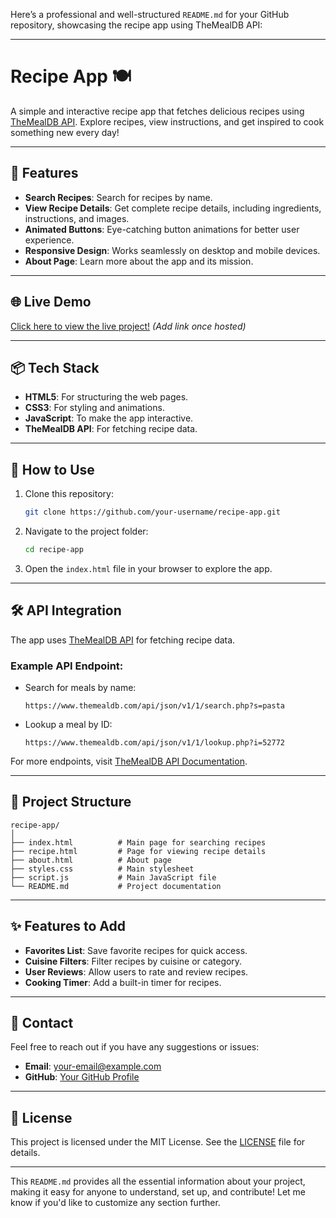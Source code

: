 Here’s a professional and well-structured `README.md` for your GitHub repository, showcasing the recipe app using TheMealDB API:

---

# Recipe App 🍽️

A simple and interactive recipe app that fetches delicious recipes using [TheMealDB API](https://www.themealdb.com/api.php). Explore recipes, view instructions, and get inspired to cook something new every day!  

---

## 🚀 Features
- **Search Recipes**: Search for recipes by name.
- **View Recipe Details**: Get complete recipe details, including ingredients, instructions, and images.
- **Animated Buttons**: Eye-catching button animations for better user experience.
- **Responsive Design**: Works seamlessly on desktop and mobile devices.
- **About Page**: Learn more about the app and its mission.

---

## 🌐 Live Demo
[Click here to view the live project!](#) *(Add link once hosted)*

---

## 📦 Tech Stack
- **HTML5**: For structuring the web pages.
- **CSS3**: For styling and animations.
- **JavaScript**: To make the app interactive.
- **TheMealDB API**: For fetching recipe data.

---

## 📖 How to Use

1. Clone this repository:
   ```bash
   git clone https://github.com/your-username/recipe-app.git
   ```

2. Navigate to the project folder:
   ```bash
   cd recipe-app
   ```

3. Open the `index.html` file in your browser to explore the app.

---

## 🛠️ API Integration

The app uses [TheMealDB API](https://www.themealdb.com/api.php) for fetching recipe data.

### Example API Endpoint:
- Search for meals by name:
  ```
  https://www.themealdb.com/api/json/v1/1/search.php?s=pasta
  ```

- Lookup a meal by ID:
  ```
  https://www.themealdb.com/api/json/v1/1/lookup.php?i=52772
  ```

For more endpoints, visit [TheMealDB API Documentation](https://www.themealdb.com/api.php).

---

## 📂 Project Structure
```
recipe-app/
│
├── index.html          # Main page for searching recipes
├── recipe.html         # Page for viewing recipe details
├── about.html          # About page
├── styles.css          # Main stylesheet
├── script.js           # Main JavaScript file
└── README.md           # Project documentation
```

---

## ✨ Features to Add
- **Favorites List**: Save favorite recipes for quick access.
- **Cuisine Filters**: Filter recipes by cuisine or category.
- **User Reviews**: Allow users to rate and review recipes.
- **Cooking Timer**: Add a built-in timer for recipes.

---

## 📧 Contact
Feel free to reach out if you have any suggestions or issues:
- **Email**: [your-email@example.com](mailto:your-email@example.com)
- **GitHub**: [Your GitHub Profile](https://github.com/your-username)

---

## 📜 License
This project is licensed under the MIT License. See the [LICENSE](LICENSE) file for details.

---

This `README.md` provides all the essential information about your project, making it easy for anyone to understand, set up, and contribute! Let me know if you'd like to customize any section further.
